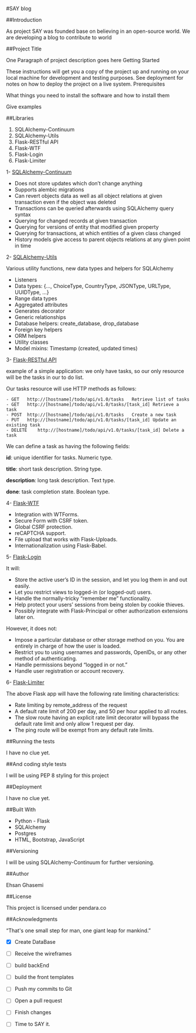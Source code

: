 #SAY blog


##Introduction 

As project SAY was founded base on believing in an
open-source world. We are developing a blog to contribute to world

     

##Project Title

One Paragraph of project description goes here
Getting Started

These instructions will get you a copy of the project up and running on your local machine for development and testing purposes. See deployment for notes on how to deploy the project on a live system.
Prerequisites

What things you need to install the software and how to install them

Give examples

##Libraries

1. SQLAlchemy-Continuum
2. SQLAlchemy-Utils
3. Flask-RESTful API
4. Flask-WTF
5. Flask-Login
6. Flask-Limiter


1- [SQLAlchemy-Continuum](https://sqlalchemy-continuum.readthedocs.io/en/latest/intro.html#why)

- Does not store updates which don’t change anything
- Supports alembic migrations
- Can revert objects data as well as all object relations at given transaction even if the object was deleted
- Transactions can be queried afterwards using SQLAlchemy query syntax
- Querying for changed records at given transaction
- Querying for versions of entity that modified given property
- Querying for transactions, at which entities of a given class changed
- History models give access to parent objects relations at any given point in time

2- [SQLAlchemy-Utils](https://sqlalchemy-utils.readthedocs.io/en/latest/)

Various utility functions, new data types and helpers for SQLAlchemy
- Listeners
- Data types: {..., ChoiceType, CountryType, JSONType, URLType, UUIDType, ...}
- Range data types
- Aggregated attributes
- Generates decorator
- Generic relationships
- Database helpers: create_database, drop_database
- Foreign key helpers
- ORM helpers
- Utility classes
- Model mixins: Timestamp (created, updated times)
    


3- [Flask-RESTful API](https://flask-restful.readthedocs.io/en/latest/quickstart.html)

example of a simple application: we only have tasks, 
so our only resource will be the tasks in our to do list.

Our tasks resource will use HTTP methods as follows:
    
        
    - GET	http://[hostname]/todo/api/v1.0/tasks	Retrieve list of tasks
    - GET	http://[hostname]/todo/api/v1.0/tasks/[task_id]	Retrieve a task
    - POST	http://[hostname]/todo/api/v1.0/tasks	Create a new task
    - PUT	http://[hostname]/todo/api/v1.0/tasks/[task_id]	Update an existing task
    - DELETE	http://[hostname]/todo/api/v1.0/tasks/[task_id]	Delete a task
 
 We can define a task as having the following fields:

**id**: unique identifier for tasks. Numeric type.

**title**: short task description. String type.

**description**: long task description. Text type.

**done**: task completion state. Boolean type.



4- [Flask-WTF](https://flask-wtf.readthedocs.io/en/stable/)

- Integration with WTForms.
- Secure Form with CSRF token.
- Global CSRF protection.
- reCAPTCHA support.
- File upload that works with Flask-Uploads.
- Internationalization using Flask-Babel.


5- [Flask-Login](https://flask-login.readthedocs.io/en/latest/)

It will:
- Store the active user’s ID in the session, and let you log them in and out easily.
- Let you restrict views to logged-in (or logged-out) users.
- Handle the normally-tricky “remember me” functionality.
- Help protect your users’ sessions from being stolen by cookie thieves.
- Possibly integrate with Flask-Principal or other authorization extensions later on.

However, it does not:
- Impose a particular database or other storage method on you. You are entirely in charge of how the user is loaded.
- Restrict you to using usernames and passwords, OpenIDs, or any other method of authenticating.
- Handle permissions beyond “logged in or not.”
- Handle user registration or account recovery.



6- [Flask-Limiter](https://flask-limiter.readthedocs.io/en/stable/)

The above Flask app will have the following rate limiting characteristics:
   
- Rate limiting by remote_address of the request
- A default rate limit of 200 per day, and 50 per hour applied to all routes.
- The slow route having an explicit rate limit decorator will bypass the default rate limit and only allow 1 request per day.
- The ping route will be exempt from any default rate limits.

   

##Running the tests

I have no clue yet.

##And coding style tests

I will be using PEP 8 styling for this project

##Deployment

I have no clue yet.

##Built With

- Python - Flask
- SQLAlchemy
- Postgres
- HTML, Bootstrap, JavaScript


##Versioning

I will be using SQLAlchemy-Continuum for further versioning.

##Author

Ehsan Ghasemi 

##License

This project is licensed under pendara.co

##Acknowledgments

“That's one small step for man, one giant leap for mankind.” 

- [x] Create DataBase
- [ ] Receive the wireframes
- [ ] build backEnd
- [ ] build the front templates
- [ ] Push my commits to Git
- [ ] Open a pull request
- [ ] Finish changes
- [ ] Time to SAY it.



